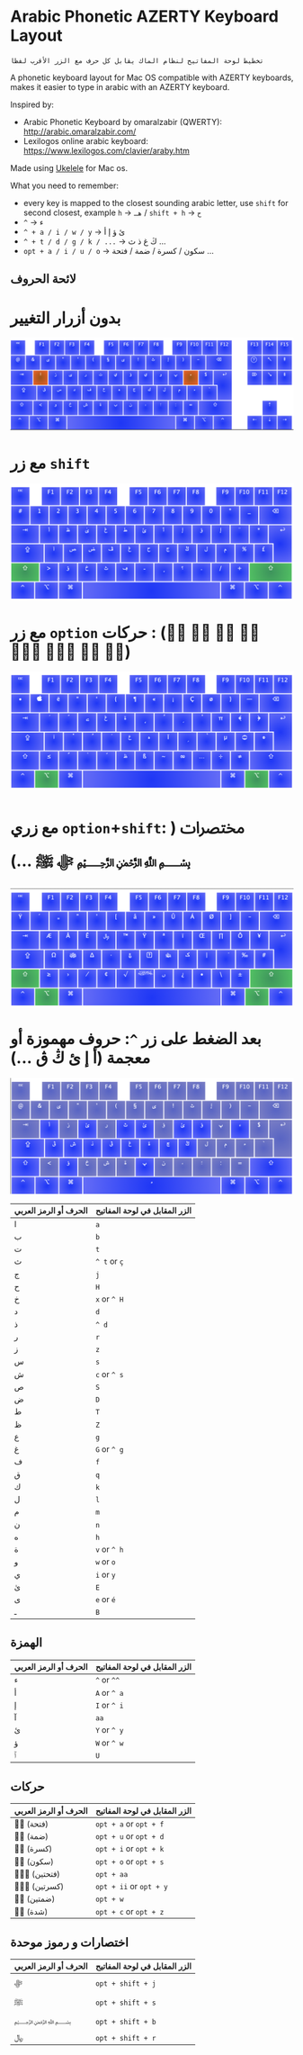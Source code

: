 
Arabic Phonetic AZERTY Keyboard Layout
======================================

    تخطيط لوحة المفاتيح لنظام الماك يقابل كل حرف مع الزر الأقرب لفظا 

A phonetic keyboard layout for Mac OS compatible with AZERTY keyboards, makes it easier to type in arabic with an AZERTY keyboard.

Inspired by:
* Arabic Phonetic Keyboard by omaralzabir (QWERTY): http://arabic.omaralzabir.com/
* Lexilogos online arabic keyboard: https://www.lexilogos.com/clavier/araby.htm

Made using [Ukelele](http://software.sil.org/ukelele/) for Mac os.

What you need to remember:
* every key is mapped to the closest sounding arabic letter, use `shift` for second closest, example `h` → `هـ` / `shift + h` → `ح`
* `^` → ء
* `^ + a / i / w / y` → ئ ؤ إ أ
* `^ + t / d / g / k / ...` →  ڭ غ ذ ث ...
* `opt + a / i / u / o` → سكون / كسرة / ضمة / فتحة ...

لائحة الحروف
-----------
# بدون أزرار التغيير
![no modifier](captures/no_modifier.png)

# مع زر `shift`
![shift](captures/shift.png)

# مع زر `option` حركات : (◌َ ◌ُ ◌ِ ◌ْ ◌ََ ◌ِِ ◌ٌ ◌ّ)
![opt](captures/opt.png)

# مع زري `option`+`shift`: مختصرات ( ﷽ ﷻ ﷺ  ...)
![shift_opt](captures/shift_opt.png)

# بعد الضغط على زر `^`: حروف مهموزة أو معجمة (أ إ ئ ڭ ڨ ...)
![circumflex_accent](captures/circumflex_accent.png)

| الحرف أو الرمز العربي | الزر المقابل في لوحة المفاتيح |
|-----------------------|-------------------------------|
| ا                     | `a`                           |
| ب                     | `b`                           |
| ت                     | `t`                           |
| ث                     | `^ t` or `ç`                  |
| ج                     | `j`                           |
| ح                     | `H`                           |
| خ                     | `x` or `^ H`                  |
| د                     | `d`                           |
| ذ                     | `^ d`                         |
| ر                     | `r`                           |
| ز                     | `z`                           |
| س                     | `s`                           |
| ش                     | `c` or `^ s`                  |
| ص                     | `S`                           |
| ض                     | `D`                           |
| ط                     | `T`                           |
| ظ                     | `Z`                           |
| ع                     | `g`                           |
| غ                     | `G` or `^ g`                  |
| ف                     | `f`                           |
| ق                     | `q`                           |
| ك                     | `k`                           |
| ل                     | `l`                           |
| م                     | `m`                           |
| ن                     | `n`                           |
| ه                     | `h`                           |
| ة                     | `v` or `^ h`                  |
| و                     | `w` or `o`                    |
| ي                     | `i` or `y`                    |
| ىٰ                     | `E`                           |
| ى                     | `e` or `é`                    |
| ـ                     | `B`                           |


الهمزة
------

| الحرف أو الرمز العربي | الزر المقابل في لوحة المفاتيح |
|-----------------------|-------------------------------|
| ء                     | `^` or `^^`                   |
| أ                     | `A` or `^ a`                  |
| إ                     | `I` or `^ i`                  |
| آ                     | `aa`                          |
| ئ                     | `Y` or `^ y`                  |
| ؤ                     | `W` or `^ w`                  |
| ٱ                     | `U`                           |


حركات
-----

| الحرف أو الرمز العربي | الزر المقابل في لوحة المفاتيح  |
|-----------------------|--------------------------------|
|◌َ  (فتحة)              | `opt + a` or `opt + f`         |
|◌ُ  (ضمة)               | `opt + u` or `opt + d`         |
|◌ِ  (كسرة)              | `opt + i` or `opt + k`         |
|◌ْ  (سكون)              | `opt + o` or `opt + s`         |
|◌ََ  (فتحتين)            | `opt + aa`                     |
|◌ِِ  (كسرتين)            | `opt + ii` or `opt + y`        |
|◌ٌ  (ضمتين)             | `opt + w`                      |
|◌ّ  (شدة)               | `opt + c`  or `opt + z`        |

اختصارات و رموز موحدة
---------------------

| الحرف أو الرمز العربي               | الزر المقابل في لوحة المفاتيح |
|-------------------------------------|-------------------------------|
| ﷻ                                   | `opt + shift + j`            |
| ﷺ                                  | `opt + shift + s`             |
| ﷽                         | `opt + shift + b`             |
| ﷼                                   | `opt + shift + r`             |

